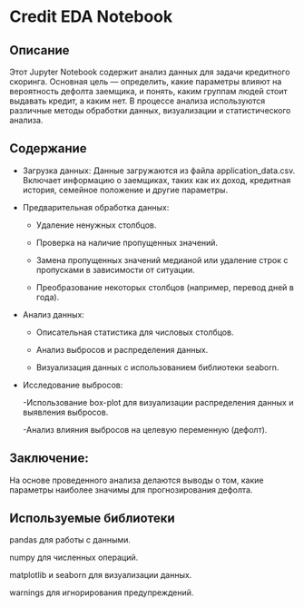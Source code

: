# Credit EDA Notebook
## Описание
Этот Jupyter Notebook содержит анализ данных для задачи кредитного скоринга. Основная цель — определить, какие параметры влияют на вероятность дефолта заемщика, и понять, каким группам людей стоит выдавать кредит, а каким нет. В процессе анализа используются различные методы обработки данных, визуализации и статистического анализа.

## Содержание
 - Загрузка данных:
   Данные загружаются из файла application_data.csv. Включает информацию о заемщиках, таких как их доход, кредитная история, семейное положение и другие параметры.

 - Предварительная обработка данных:

   - Удаление ненужных столбцов.

   - Проверка на наличие пропущенных значений.

   - Замена пропущенных значений медианой или удаление строк с пропусками в зависимости от ситуации.

   - Преобразование некоторых столбцов (например, перевод дней в года).

- Анализ данных:

   - Описательная статистика для числовых столбцов.

   - Анализ выбросов и распределения данных.

   - Визуализация данных с использованием библиотеки seaborn.

 - Исследование выбросов:

   -Использование box-plot для визуализации распределения данных и выявления выбросов.

   -Анализ влияния выбросов на целевую переменную (дефолт).

## Заключение:

На основе проведенного анализа делаются выводы о том, какие параметры наиболее значимы для прогнозирования дефолта.

##  Используемые библиотеки
pandas для работы с данными.

numpy для численных операций.

matplotlib и seaborn для визуализации данных.

warnings для игнорирования предупреждений.
